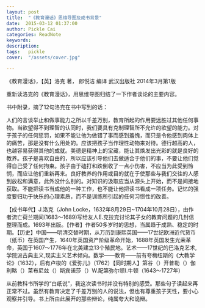 ```yaml
---
layout: post  
title:  "《教育漫话》思维导图及成书背景"
date:  2015-03-12 01:37:00
author: Pickle Cai  
categories: ReadNote  
keywords: 
description:   
tags:	pickle   
cover:  "/assets/cover.jpg"  

---
```


《教育漫话》，【英】洛克 著， 郎悦洁 编译  武汉出版社 2014年3月第1版

重新读洛克的《教育漫话》，用思维导图归结了一下作者谈论的主要内容。

书中附录，摘了12句洛克在书中写到的话：



人们的言谈举止和做事能力之所以千差万别，教育所起的作用要远胜过其他任何事物。当欲望得不到理智的认同时，我们要具有克制理智所不允许的欲望的能力。对于孩子的任何惩罚，如果不能让他为做错了事而感到羞愧，而只是令他感到肉体上的痛苦，那是没有什么用处的。应该把孩子当作理性动物来对待。德行越高的人，也越容易获得其他的成就。美德是精神上的宝藏，能让其焕发出光彩的就是良好的教养。孩子是喜欢自由的，所以应该引导他们去做适合于他们的事，不要让他们觉得自己受了任何拘束。孩子由于磕打和跌倒收了一点小伤害，不应当为此受到怜悯，而应让他们重新再来。良好教养的作用或目的就在于使那些与我们交往的人感到放松和满意，此外没什么别的。对知识的汲取应当从源头上开始，而不是间接地获取。不能把读书当成他的一种工作，也不能让他把读书看成一项任务。记忆的强度要归功于快乐的心理素质，而不是训练所引起的任何习惯性的改善。

【成书年代】J.洛克（John Locke，1632年8月29日~1704年10月28日），由作者流亡荷兰期间(1683～1689)写给友人E.克拉克讨论其子女的教育问题的几封信整理而成。1693年出版。【作者】作者50多岁时的思想，当属趋于成熟、稳定的时期。【历史】中国——明清交替时期，从万历到康熙英国——17世纪欧洲近代货币（纸币）在英国产生，1640年英国资产阶级革命开始，1688年英国发生光荣革命，英国于1607～1776年在北美建立13个殖民地。艺术——17世纪的巴洛克艺术,学院派古典主义,现实主义艺术倾向。数学——教育——前有夸梅纽斯的《大教学论》（1632），后有卢梭的《爱弥儿》（1762）【同时期人】第谷（）开普勒（）伽利略（）莱布尼兹（）斯宾诺莎（）W.配第弥尔顿I.牛顿（1643～1727年）

从前教科书所学的“白纸说”，我这次读书时并没有特别的感受。那些句子读起来再正常不过。虽然有教育决定了千差万别的人的说法，但也有尊重孩子天性，要小心观察并引导。书上所由此展开的那些辩论，纯属夸大和诡辩。



		    


